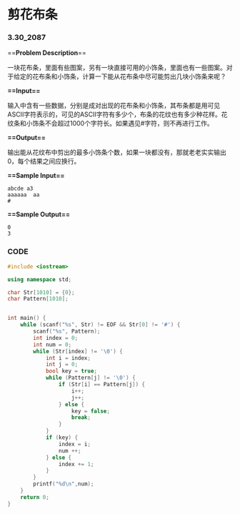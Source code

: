 # 剪花布条

### 3.30_2087

==**Problem Description**==

一块花布条，里面有些图案，另有一块直接可用的小饰条，里面也有一些图案。对于给定的花布条和小饰条，计算一下能从花布条中尽可能剪出几块小饰条来呢？

**==Input==**

输入中含有一些数据，分别是成对出现的花布条和小饰条，其布条都是用可见ASCII字符表示的，可见的ASCII字符有多少个，布条的花纹也有多少种花样。花纹条和小饰条不会超过1000个字符长。如果遇见#字符，则不再进行工作。

**==Output==**

输出能从花纹布中剪出的最多小饰条个数，如果一块都没有，那就老老实实输出0，每个结果之间应换行。

**==Sample Input==**

```
abcde a3
aaaaaa  aa
#
```

**==Sample Output==**

```
0
3
```

 

### CODE

```cpp
#include <iostream>

using namespace std;

char Str[1010] = {0};
char Pattern[1010];


int main() {
    while (scanf("%s", Str) != EOF && Str[0] != '#') {
        scanf("%s", Pattern);
        int index = 0;
        int num = 0;
        while (Str[index] != '\0') {
            int i = index;
            int j = 0;
            bool key = true;
            while (Pattern[j] != '\0') {
                if (Str[i] == Pattern[j]) {
                    i++;
                    j++;
                } else {
                    key = false;
                    break;
                }
            }
            if (key) {
                index = i;
                num ++;
            } else {
                index += 1;
            }
        }
        printf("%d\n",num);
    }
    return 0;
}
```

